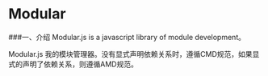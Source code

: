 Modular
=======
###一、介绍
Modular.js is a javascript library of module development。

Modular.js 我的模块管理器。没有显式声明依赖关系时，遵循CMD规范，如果显式的声明了依赖关系，则遵循AMD规范。
